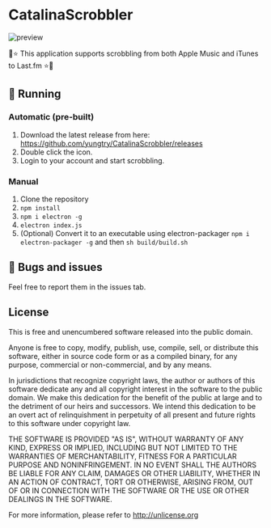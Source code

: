 # CatalinaScrobbler
![preview](https://github.com/yungtry/CatalinaScrobbler/blob/master/screenshot.png?raw=true)

🎵⭐ This application supports scrobbling from both Apple Music and iTunes to Last.fm ⭐🎵

## 🔧 Running
### Automatic (pre-built)
1. Download the latest release from here: https://github.com/yungtry/CatalinaScrobbler/releases
2. Double click the icon.
3. Login to your account and start scrobbling.

### Manual
1. Clone the repository
2. ```npm install```
3. ```npm i electron -g```
4. ```electron index.js```
5. (Optional) Convert it to an executable using electron-packager ```npm i electron-packager -g``` and then ```sh build/build.sh```

## 🐛 Bugs and issues
Feel free to report them in the issues tab.

## License
This is free and unencumbered software released into the public domain.

Anyone is free to copy, modify, publish, use, compile, sell, or
distribute this software, either in source code form or as a compiled
binary, for any purpose, commercial or non-commercial, and by any
means.

In jurisdictions that recognize copyright laws, the author or authors
of this software dedicate any and all copyright interest in the
software to the public domain. We make this dedication for the benefit
of the public at large and to the detriment of our heirs and
successors. We intend this dedication to be an overt act of
relinquishment in perpetuity of all present and future rights to this
software under copyright law.

THE SOFTWARE IS PROVIDED "AS IS", WITHOUT WARRANTY OF ANY KIND,
EXPRESS OR IMPLIED, INCLUDING BUT NOT LIMITED TO THE WARRANTIES OF
MERCHANTABILITY, FITNESS FOR A PARTICULAR PURPOSE AND NONINFRINGEMENT.
IN NO EVENT SHALL THE AUTHORS BE LIABLE FOR ANY CLAIM, DAMAGES OR
OTHER LIABILITY, WHETHER IN AN ACTION OF CONTRACT, TORT OR OTHERWISE,
ARISING FROM, OUT OF OR IN CONNECTION WITH THE SOFTWARE OR THE USE OR
OTHER DEALINGS IN THE SOFTWARE.

For more information, please refer to <http://unlicense.org>
